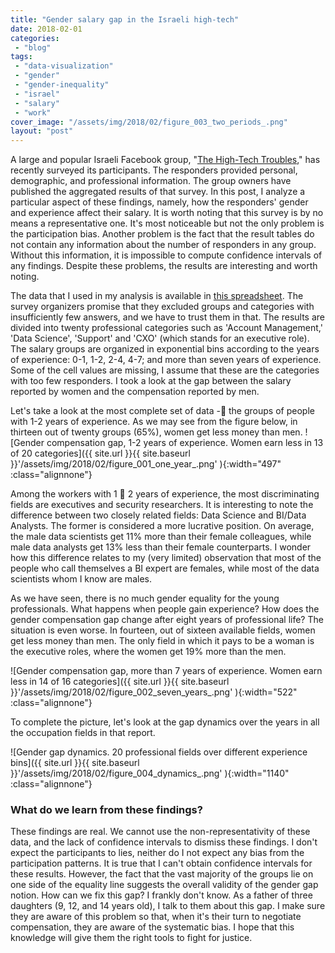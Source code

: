 ```yaml
---
title: "Gender salary gap in the Israeli high-tech"
date: 2018-02-01
categories: 
 - "blog"
tags: 
 - "data-visualization"
 - "gender"
 - "gender-inequality"
 - "israel"
 - "salary"
 - "work"
cover_image: "/assets/img/2018/02/figure_003_two_periods_.png"
layout: "post"
---
```


A large and popular Israeli Facebook group, "[The High-Tech Troubles](https://www.facebook.com/groups/hitechproblems/)," has recently surveyed its participants. The responders provided personal, demographic, and professional information. The group owners have published the aggregated results of that survey. In this post, I analyze a particular aspect of these findings, namely, how the responders' gender and experience affect their salary. It is worth noting that this survey is by no means a representative one. It's most noticeable but not the only problem is the participation bias. Another problem is the fact that the result tables do not contain any information about the number of responders in any group. Without this information, it is impossible to compute confidence intervals of any findings. Despite these problems, the results are interesting and worth noting.

The data that I used in my analysis is available in [this spreadsheet](https://docs.google.com/spreadsheets/d/1YOKIYLrC4kHXW-2DoMuUnH8Q_gWf-m89jpDwXh_IdjA/htmlview?usp=sharing&sle=true). The survey organizers promise that they excluded groups and categories with insufficiently few answers, and we have to trust them in that. The results are divided into twenty professional categories such as 'Account Management,' 'Data Science', 'Support' and 'CXO' (which stands for an executive role). The salary groups are organized in exponential bins according to the years of experience: 0-1, 1-2, 2-4, 4-7; and more than seven years of experience. Some of the cell values are missing, I assume that these are the categories with too few responders. I took a look at the gap between the salary reported by women and the compensation reported by men.

Let's take a look at the most complete set of data - the groups of people with 1-2 years of experience. As we may see from the figure below, in thirteen out of twenty groups (65%), women get less money than men.
![Gender compensation gap, 1-2 years of experience. Women earn less in 13 of 20 categories]({{ site.url }}{{ site.baseurl }}'/assets/img/2018/02/figure_001_one_year_.png' ){:width="497" :class="alignnone"}

Among the workers with 1  2 years of experience, the most discriminating fields are executives and security researchers. It is interesting to note the difference between two closely related fields: Data Science and BI/Data Analysts. The former is considered a more lucrative position. On average, the male data scientists get 11% more than their female colleagues, while male data analysts get 13% less than their female counterparts. I wonder how this difference relates to my (very limited) observation that most of the people who call themselves a BI expert are females, while most of the data scientists whom I know are males.

As we have seen, there is no much gender equality for the young professionals. What happens when people gain experience? How does the gender compensation gap change after eight years of professional life? The situation is even worse. In fourteen, out of sixteen available fields, women get less money than men. The only field in which it pays to be a woman is the executive roles, where the women get 19% more than the men.

![Gender compensation gap, more than 7 years of experience. Women earn less in 14 of 16 categories]({{ site.url }}{{ site.baseurl }}'/assets/img/2018/02/figure_002_seven_years_.png' ){:width="522" :class="alignnone"}

To complete the picture, let's look at the gap dynamics over the years in all the occupation fields in that report.

![Gender gap dynamics. 20 professional fields over different experience bins]({{ site.url }}{{ site.baseurl }}'/assets/img/2018/02/figure_004_dynamics_.png' ){:width="1140" :class="alignnone"}

### What do we learn from these findings?

These findings are real. We cannot use the non-representativity of these data, and the lack of confidence intervals to dismiss these findings. I don't expect the participants to lies, neither do I not expect any bias from the participation patterns. It is true that I can't obtain confidence intervals for these results. However, the fact that the vast majority of the groups lie on one side of the equality line suggests the overall validity of the gender gap notion. How can we fix this gap? I frankly don't know. As a father of three daughters (9, 12, and 14 years old), I talk to them about this gap. I make sure they are aware of this problem so that, when it's their turn to negotiate compensation, they are aware of the systematic bias. I hope that this knowledge will give them the right tools to fight for justice.
